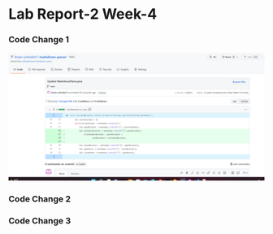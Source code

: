 # Lab Report-2 Week-4
### Code Change 1
![Image](https://github.com/brian-schodorf/cse15l-lab-reports/blob/main/change%20test2.png)


### Code Change 2

### Code Change 3

